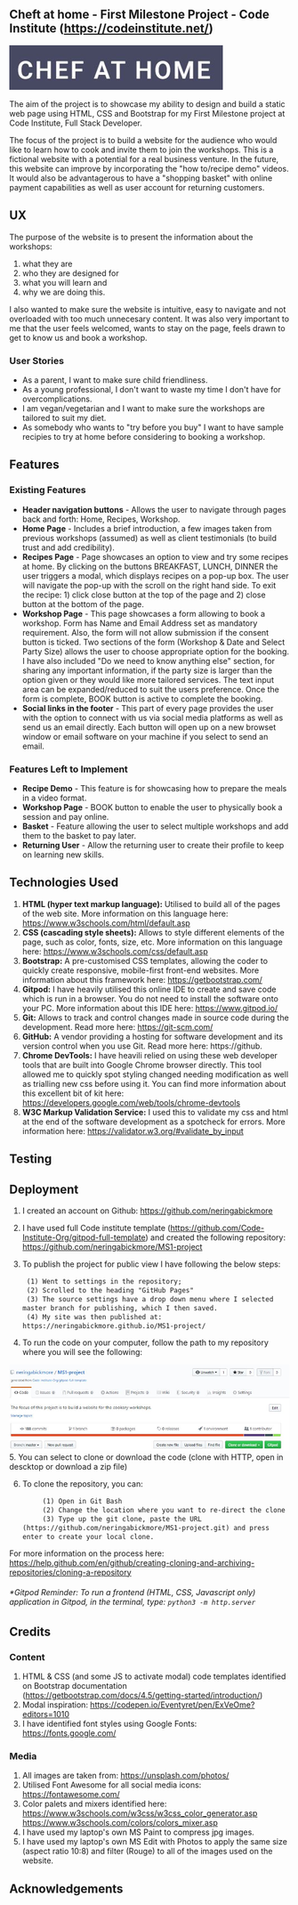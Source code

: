 ## Cheft at home - First Milestone Project - Code Institute (https://codeinstitute.net/)
<img src="assets/images/logo.JPG" style="margin: 0;">

The aim of the project is to showcase my ability to design and build a static web page using HTML, CSS and Bootstrap for my First Milestone project at Code Institute, Full Stack Developer. 

The focus of the project is to build a website for the audience who would like to learn how to cook and invite them to join the workshops. This is a fictional website with a potential for a real business venture. In the future, this website can improve by incorporating the "how to/recipe demo" videos. It would also be advantagerous to have a "shopping basket" with online payment capabilities as well as user account for returning customers. 

## UX
The purpose of the website is to present the information about the workshops: 
1. what they are
2. who they are designed for
3. what you will learn and 
4. why we are doing this. 

I also wanted to make sure the website is intuitive, easy to navigate and not overloaded with too much unnecesary content. It was also very important to me that the user feels welcomed, wants to stay on the page, feels drawn to get to know us and book a workshop.

### User Stories
* As a parent, I want to make sure child friendliness.
* As a young professional, I don't want to waste my time I don't have for overcomplications.
* I am vegan/vegetarian and I want to make sure the workshops are tailored to suit my diet.
* As somebody who wants to "try before you buy" I want to have sample recipies to try at home before considering to booking a workshop.

## Features
### Existing Features
* __Header navigation buttons__ - Allows the user to navigate through pages back and forth: Home, Recipes, Workshop.
* __Home Page__ - Includes a brief introduction, a few images taken from previous workshops (assumed) as well as client testimonials (to build trust and add credibility).
* __Recipes Page__ - Page showcases an option to view and try some recipes at home. By clicking on the buttons BREAKFAST, LUNCH, DINNER the user triggers a modal, which displays recipes on a pop-up box. The user will navigate the pop-up with the scroll on the right hand side. To exit the recipe: 1) click close button at the top of the page and 2) close button at the bottom of the page.
* __Workshop Page__ - This page showcases a form allowing to book a workshop. Form has Name and Email Address set as mandatory requirement. Also, the form will not allow submission if the consent button is ticked. Two sections of the form (Workshop & Date and Select Party Size) allows the user to choose appropriate option for the booking. I have also included "Do we need to know anything else" section, for sharing any important information, if the party size is larger than the option given or they would like more tailored services. The text input area can be expanded/reduced to suit the users preference. Once the form is complete, BOOK button is active to complete the booking.
* __Social links in the footer__ - This part of every page provides the user with the option to connect with us via social media platforms as well as send us an email directly. Each button will open up on a new browset window or email software on your machine if you select to send an email. 
### Features Left to Implement
* __Recipe Demo__ - This feature is for showcasing how to prepare the meals in a video format. 
* __Workshop Page__ - BOOK button to enable the user to physically book a session and pay online.
* __Basket__ - Feature allowing the user to select multiple workshops and add them to the basket to pay later.
* __Returning User__ - Allow the returning user to create their profile to keep on learning new skills.

## Technologies Used
1. **HTML (hyper text markup language):** Utilised to build all of the pages of the web site. More information on this language here: https://www.w3schools.com/html/default.asp 
2. **CSS (cascading style sheets):** Allows to style different elements of the page, such as color, fonts, size, etc. More information on this language here: https://www.w3schools.com/css/default.asp
3. **Bootstrap:** A pre-customised CSS templates, allowing the coder to quickly create responsive, mobile-first front-end websites. More information about this framework here: https://getbootstrap.com/
4. **Gitpod:** I have heavily utilised this online IDE to create and save code which is run in a browser. You do not need to install the software onto your PC.  More information about this IDE here: https://www.gitpod.io/
5. **Git:** Allows to track and control changes made in source code during the development. Read more here: https://git-scm.com/
6. **GitHub:** A vendor providing a hosting for software development and its version control when you use Git. Read more here: https://github.
7. **Chrome DevTools:** I have heavili relied on using these web developer tools that are built into Google Chrome browser directly. This tool allowed me to quickly spot styling changed needing modification as well as trialling new css before using it. You can find more information about this excellent bit of kit here: https://developers.google.com/web/tools/chrome-devtools
8. **W3C Markup Validation Service:** I used this to validate my css and html at the end of the software development as a spotcheck for errors. More information here: https://validator.w3.org/#validate_by_input

## Testing
## Deployment
1. I created an account on Github: https://github.com/neringabickmore
2. I have used full Code institute template (https://github.com/Code-Institute-Org/gitpod-full-template) and created the following repository: https://github.com/neringabickmore/MS1-project
3. To publish the project for public view I have following the below steps: 
    
        (1) Went to settings in the repository;
        (2) Scrolled to the heading "GitHub Pages"
        (3) The source settings have a drop down menu where I selected master branch for publishing, which I then saved. 
        (4) My site was then published at: https://neringabickmore.github.io/MS1-project/
4. To run the code on your computer, follow the path to my repository where you will see the following:
<img src="assets/images/run-code-1.JPG" style="margin: 0;">
5. You can select to clone or download the code (clone with HTTP, open in descktop or download a zip file)

6. To clone the repository, you can: 

            (1) Open in Git Bash
            (2) Change the location where you want to re-direct the clone
            (3) Type up the git clone, paste the URL (https://github.com/neringabickmore/MS1-project.git) and press enter to create your local clone.

For more information on the process here: https://help.github.com/en/github/creating-cloning-and-archiving-repositories/cloning-a-repository 
###### *Gitpod Reminder: To run a frontend (HTML, CSS, Javascript only) application in Gitpod, in the terminal, type: `python3 -m http.server`

## Credits
### Content
 1. HTML & CSS (and some JS to activate modal) code templates identified on Bootstrap documentation (https://getbootstrap.com/docs/4.5/getting-started/introduction/)
 2. Modal inspiration: https://codepen.io/Eventyret/pen/ExVeOme?editors=1010
 3. I have identified font styles using Google Fonts: https://fonts.google.com/


### Media
1. All images are taken from: https://unsplash.com/photos/
2. Utilised Font Awesome for all social media icons: https://fontawesome.com/
3. Color palets and mixers identified here: https://www.w3schools.com/w3css/w3css_color_generator.asp https://www.w3schools.com/colors/colors_mixer.asp
4. I have used my laptop's own MS Paint to compress jpg images.
5. I have used my laptop's own MS Edit with Photos to apply the same size (aspect ratio 10:8) and filter (Rouge) to all of the images used on the website. 

## Acknowledgements
